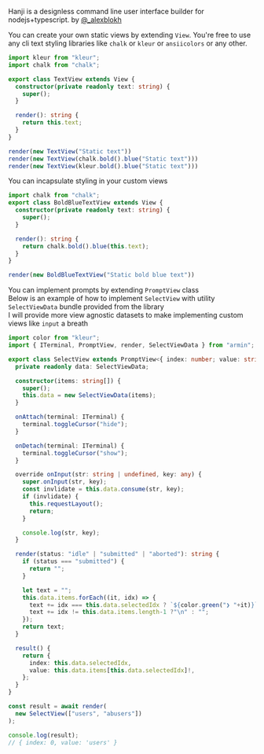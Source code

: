 Hanji is a designless command line user interface builder for nodejs+typescript.
by [@_alexblokh](https://twitter.com/_alexblokh)

You can create your own static views by extending `View`. You're free to use any 
cli text styling libraries like `chalk` or `kleur` or `ansiicolors` or any other.
```typescript
import kleur from "kleur";
import chalk from "chalk";

export class TextView extends View {
  constructor(private readonly text: string) {
    super();
  }

  render(): string {
    return this.text;
  }
}

render(new TextView("Static text"))
render(new TextView(chalk.bold().blue("Static text")))
render(new TextView(kleur.bold().blue("Static text")))
```

You can incapsulate styling in your custom views
```typescript
import chalk from "chalk";
export class BoldBlueTextView extends View {
  constructor(private readonly text: string) {
    super();
  }

  render(): string {
    return chalk.bold().blue(this.text);
  }
}

render(new BoldBlueTextView("Static bold blue text"))
```

You can implement prompts by extending `PromptView` class   
Below is an example of how to implement `SelectView` with utility `SelectViewData` bundle provided from the library   
I will provide more view agnostic datasets to make implementing custom views like `input` a breath    
```typescript
import color from "kleur";
import { ITerminal, PromptView, render, SelectViewData } from "armin";

export class SelectView extends PromptView<{ index: number; value: string }> {
  private readonly data: SelectViewData;

  constructor(items: string[]) {
    super();
    this.data = new SelectViewData(items);
  }

  onAttach(terminal: ITerminal) {
    terminal.toggleCursor("hide");
  }

  onDetach(terminal: ITerminal) {
    terminal.toggleCursor("show");
  }

  override onInput(str: string | undefined, key: any) {
    super.onInput(str, key);
    const invlidate = this.data.consume(str, key);
    if (invlidate) {
      this.requestLayout();
      return;
    }

    console.log(str, key);
  }

  render(status: "idle" | "submitted" | "aborted"): string {
    if (status === "submitted") {
      return "";
    }

    let text = "";
    this.data.items.forEach((it, idx) => {
      text += idx === this.data.selectedIdx ? `${color.green("❯ "+it)}` : `  ${it}`;
      text += idx != this.data.items.length-1 ?"\n" : "";
    });
    return text;
  }

  result() {
    return {
      index: this.data.selectedIdx,
      value: this.data.items[this.data.selectedIdx]!,
    };
  }
}

const result = await render(
  new SelectView(["users", "abusers"])
);

console.log(result);
// { index: 0, value: 'users' }
```
